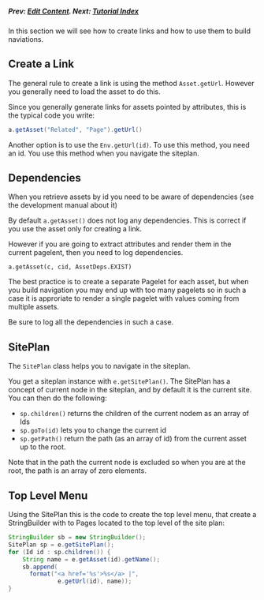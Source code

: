 ##### Prev:  [Edit Content](EditContent.md). Next:  [Tutorial Index](/tutorial.html)

In this section we will see how to create links and how to use them to build naviations.

## Create a Link

The general rule to create a link is using the method `Asset.getUrl`. However you generally need to load the asset to do this. 

Since you generally generate links for assets pointed by attributes, this is the typical code you write:

```java
a.getAsset("Related", "Page").getUrl()
```

Another option is to use the `Env.getUrl(id)`. To use this method, you need an id. You use this method when you navigate the siteplan.

## Dependencies

When you retrieve assets by id you need to be aware of dependencies (see the development manual about it)

By default `a.getAsset()` does not log any dependencies. This is correct if you use the asset only for creating a link.

However if you are going to extract attributes and render them in the current pagelent, then you need to log dependencies.

```
a.getAsset(c, cid, AssetDeps.EXIST)
```

The best practice is to create a separate Pagelet for each asset, but when you build navigation you may end up with too many pagelets so in such a case it is approriate to render a single pagelet with values coming from multiple assets.

Be sure to log all the dependencies in such a case.

## SitePlan

The `SitePlan` class helps you to navigate in the siteplan. 

You get a siteplan instance with `e.getSitePlan()`. The SitePlan has a concept of current node in the siteplan, and by default it is the current site.  You can then do the following:

- `sp.children()` returns the children of the current nodem as an array of Ids
- `sp.goTo(id)` lets you to change the current id
- `sp.getPath()` return the path (as an array of id) from the current asset up to the root. 

Note that in the path the current node is excluded so when you are at the root, the path is an array of zero elements.

## Top Level Menu 

Using the SitePlan this is the code to create the top level menu, that create a StringBuilder with to Pages located to the top level of the site plan:

```java
StringBuilder sb = new StringBuilder();
SitePlan sp = e.getSitePlan();
for (Id id : sp.children()) {
	String name = e.getAsset(id).getName();
	sb.append(
	  format("<a href='%s'>%s</a> |", 
			  e.getUrl(id), name));
}
```

